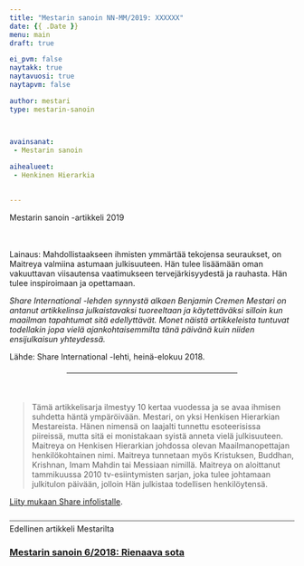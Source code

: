 ```yaml
---
title: "Mestarin sanoin NN-MM/2019: XXXXXX"
date: {{ .Date }}
menu: main
draft: true

ei_pvm: false
naytakk: true
naytavuosi: true
naytapvm: false

author: mestari
type: mestarin-sanoin



avainsanat:
 - Mestarin sanoin
 
aihealueet:
 - Henkinen Hierarkia
 

---
```

Mestarin sanoin -artikkeli 2019
<p></div><br clear='all' /><br />
Lainaus: Mahdollistaakseen ihmisten ymmärtää tekojensa seuraukset, on Maitreya valmiina astumaan julkisuuteen. Hän tulee lisäämään oman vakuuttavan viisautensa vaatimukseen tervejärkisyydestä ja rauhasta. Hän tulee inspiroimaan ja opettamaan.</p>
<!-- more -->


<div class='masterarticle'>


<p><em>Share International -lehden synnystä alkaen Benjamin Cremen Mestari on antanut artikkelinsa julkaistavaksi tuoreeltaan ja käytettäväksi silloin kun maailman tapahtumat sitä edellyttävät. Monet näistä artikkeleista tuntuvat todellakin jopa vielä ajankohtaisemmilta tänä päivänä kuin niiden ensijulkaisun yhteydessä.</em></p>
<p class='mastersource'>Lähde: Share International -lehti, heinä-elokuu 2018.</p>
<hr style="margin: 20px 20%;" />
<p><br />
<blockquote>Tämä artikkelisarja ilmestyy 10 kertaa vuodessa ja se avaa ihmisen suhdetta häntä ympäröivään. Mestari, on yksi Henkisen Hierarkian Mestareista. Hänen nimensä on laajalti tunnettu esoteerisissa piireissä, mutta sitä ei monistakaan syistä anneta vielä julkisuuteen. Maitreya on Henkisen Hierarkian johdossa olevan Maailmanopettajan henkilökohtainen nimi. Maitreya tunnetaan myös Kristuksen, Buddhan, Krishnan, Imam Mahdin tai Messiaan nimillä. Maitreya on aloittanut tammikuussa 2010 tv-esiintymisten sarjan, joka tulee johtamaan julkitulon päivään, jolloin Hän julkistaa todellisen henkilöytensä.</blockquote></p>
<p><a title="Liity mukaan" href="//xit.fi/sharelistalle" target="_blank" rel="noopener nofollow">Liity mukaan Share infolistalle</a>.
<p style="margin-top: 25px; padding-top: 5px; border-top: 1px solid #555555;">Edellinen artikkeli Mestarilta</p>
<h3><a title="Mestarin sanoin 6/2018: Rienaava sota" href="https://www.share.fi/mestarin-sanoin/6_2018-rienaava-sota">Mestarin sanoin 6/2018: Rienaava sota<br />
</a></h3>

</div> <!-- ends class masterarticle -->
